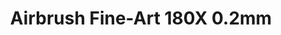 ---
layout: product
title: "Airbrush Fine-Art 180X 0.2mm "
price: "5700" 
desc: "Airbrush 0.2mm"
img_path: "/assets/img/FA 180X.webp"
brand: "AK"
available: false
special_offer: false
new: false
soon: false
cat: "070000"
subcat: "070200"
subsubcat: "070201"
sifra: "FA 180X"
popular: false
spec: false
---